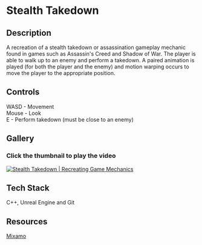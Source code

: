 # Stealth Takedown

## Description

A recreation of a stealth takedown or assassination gameplay mechanic found in games such as Assassin's Creed and Shadow of War. The player is able to walk up to an enemy and perform a takedown. A paired animation is played (for both the player and the enemy) and motion warping occurs to move the player to the appropriate position. 

## Controls

WASD - Movement
<br>Mouse - Look
<br>E - Perform takedown (must be close to an enemy)

## Gallery

### **Click the thumbnail to play the video**

[![Stealth Takedown | Recreating Game Mechanics](https://img.youtube.com/vi/8odgHuT3Ydk/0.jpg)](https://youtu.be/8odgHuT3Ydk)

## Tech Stack

C++, Unreal Engine and Git

## Resources

[Mixamo](https://www.mixamo.com/)
